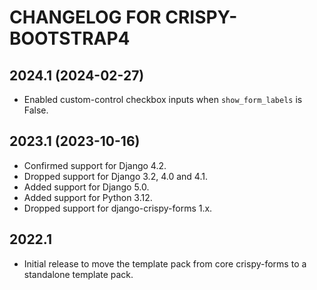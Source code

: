 # CHANGELOG FOR CRISPY-BOOTSTRAP4

## 2024.1 (2024-02-27)

* Enabled custom-control checkbox inputs when `show_form_labels` is False.

## 2023.1 (2023-10-16)

* Confirmed support for Django 4.2.
* Dropped support for Django 3.2, 4.0 and 4.1.
* Added support for Django 5.0.
* Added support for Python 3.12.
* Dropped support for django-crispy-forms 1.x.

## 2022.1

* Initial release to move the template pack from core crispy-forms to a 
  standalone template pack. 